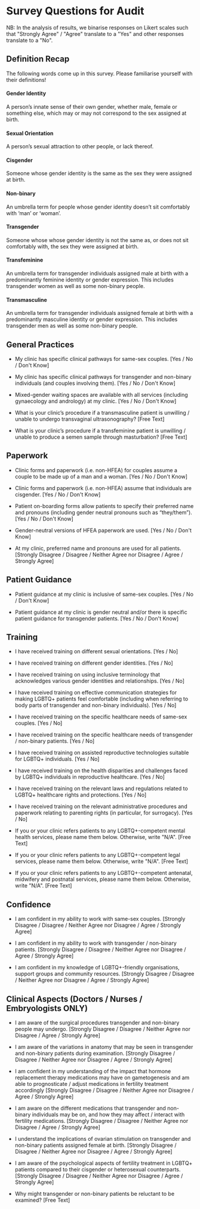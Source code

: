 # Survey Questions for Audit

NB: In the analysis of results, we binarise responses on Likert scales such that "Strongly Agree" / "Agree" translate to a "Yes" and other responses translate to a "No".

## Definition Recap
The following words come up in this survey. Please familiarise yourself with their definitions!

#### Gender Identity
A person’s innate sense of their own gender, whether male, female or something else, which may or may not correspond to the sex assigned at birth.

#### Sexual Orientation
A person’s sexual attraction to other people, or lack thereof.

#### Cisgender
Someone whose gender identity is the same as the sex they were assigned at birth.

#### Non-binary
An umbrella term for people whose gender identity doesn’t sit comfortably with ‘man’ or ‘woman’.

#### Transgender
Someone whose whose gender identity is not the same as, or does not sit comfortably with, the sex they were assigned at birth.

#### Transfeminine
An umbrella term for transgender individuals assigned male at birth with a predominantly feminine identity or gender expression. This includes transgender women as well as some non-binary people.

#### Transmasculine
An umbrella term for transgender individuals assigned female at birth with a predominantly masculine identity or gender expression. This includes transgender men as well as some non-binary people.

## General Practices
- My clinic has specific clinical pathways for same-sex couples. [Yes / No / Don't Know]

- My clinic has specific clinical pathways for transgender and non-binary individuals (and couples involving them). [Yes / No / Don't Know]

- Mixed-gender waiting spaces are available with all services (including gynaecology and andrology) at my clinic. [Yes / No / Don't Know]

- What is your clinic’s procedure if a transmasculine patient is unwilling / unable to undergo transvaginal ultrasonography?  [Free Text]

- What is your clinic’s procedure if a transfeminine patient is unwilling / unable to produce a semen sample through masturbation? [Free Text]

## Paperwork

- Clinic forms and paperwork (i.e. non-HFEA) for couples assume a couple to be made up of a man and a woman. [Yes / No / Don't Know]

- Clinic forms and paperwork (i.e. non-HFEA) assume that individuals are cisgender. [Yes / No / Don't Know]

- Patient on-boarding forms allow patients to specify their preferred name and pronouns (including gender neutral pronouns such as “they/them”). [Yes / No / Don't Know]

- Gender-neutral versions of HFEA paperwork are used. [Yes / No / Don't Know]

- At my clinic, preferred name and pronouns are used for all patients. [Strongly Disagree / Disagree / Neither Agree nor Disagree / Agree / Strongly Agree]

## Patient Guidance

- Patient guidance at my clinic is inclusive of same-sex couples. [Yes / No / Don't Know]

- Patient guidance at my clinic is gender neutral and/or there is specific patient guidance for transgender patients. [Yes / No / Don't Know]

## Training 

- I have received training on different sexual orientations. [Yes / No]

- I have received training on different gender identities. [Yes / No]

- I have received training on using inclusive terminology that acknowledges various gender identities and relationships. [Yes / No]

- I have received training on effective communication strategies for making LGBTQ+ patients feel comfortable (including when referring to body parts of transgender and non-binary individuals). [Yes / No]

- I have received training on the specific healthcare needs of same-sex couples. [Yes / No]

- I have received training on the specific healthcare needs of transgender / non-binary patients. [Yes / No]

- I have received training on assisted reproductive technologies suitable for LGBTQ+ individuals. [Yes / No]

- I have received training on the health disparities and challenges faced by LGBTQ+ individuals in reproductive healthcare. [Yes / No]

- I have received training on the relevant laws and regulations related to LGBTQ+ healthcare rights and protections. [Yes / No]

- I have received training on the relevant administrative procedures and paperwork relating to parenting rights (in particular, for surrogacy). [Yes / No]

- If you or your clinic refers patients to any LGBTQ+-competent mental health services, please name them below. Otherwise, write "N/A". [Free Text]

- If you or your clinic refers patients to any LGBTQ+-competent legal services, please name them below. Otherwise, write "N/A". [Free Text]

- If you or your clinic refers patients to any LGBTQ+-competent antenatal, midwifery and postnatal services, please name them below. Otherwise, write "N/A". [Free Text]

## Confidence

- I am confident in my ability to work with same-sex couples. [Strongly Disagree / Disagree / Neither Agree nor Disagree / Agree / Strongly Agree]

- I am confident in my ability to work with transgender / non-binary patients. [Strongly Disagree / Disagree / Neither Agree nor Disagree / Agree / Strongly Agree]

- I am confident in my knowledge of LGBTQ+-friendly organisations, support groups and community resources. [Strongly Disagree / Disagree / Neither Agree nor Disagree / Agree / Strongly Agree]

## Clinical Aspects (Doctors / Nurses / Embryologists ONLY)

- I am aware of the surgical procedures transgender and non-binary people may undergo. [Strongly Disagree / Disagree / Neither Agree nor Disagree / Agree / Strongly Agree]

- I am aware of the variations in anatomy that may be seen in transgender and non-binary patients during examination. [Strongly Disagree / Disagree / Neither Agree nor Disagree / Agree / Strongly Agree]

- I am confident in my understanding of the impact that hormone replacement therapy medications may have on gametogenesis and am able to prognosticate / adjust medications in fertility treatment accordingly [Strongly Disagree / Disagree / Neither Agree nor Disagree / Agree / Strongly Agree]

- I am aware on the different medications that transgender and non-binary individuals may be on, and how they may affect / interact with fertility medications. [Strongly Disagree / Disagree / Neither Agree nor Disagree / Agree / Strongly Agree]

- I understand the implications of ovarian stimulation on transgender and non-binary patients assigned female at birth. [Strongly Disagree / Disagree / Neither Agree nor Disagree / Agree / Strongly Agree]

- I am aware of the psychological aspects of fertility treatment in LGBTQ+ patients compared to their cisgender or heterosexual counterparts. [Strongly Disagree / Disagree / Neither Agree nor Disagree / Agree / Strongly Agree]

- Why might transgender or non-binary patients be reluctant to be examined? [Free Text]
